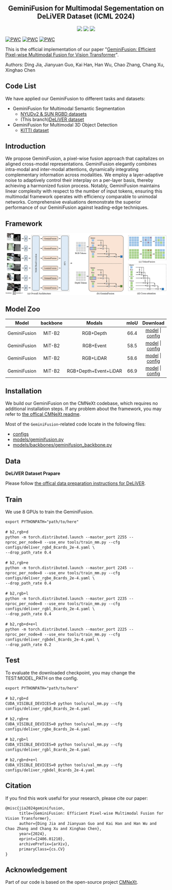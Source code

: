 <div align="center"> 

##  GeminiFusion for Multimodal Segementation on DeLiVER Dataset (ICML 2024)

</div>

<p align="center">

<a href="https://arxiv.org/pdf/2406.01210">
    <img src="https://img.shields.io/badge/arXiv-2406.01210-green" /></a>
<a href="https://pytorch.org/">
    <img src="https://img.shields.io/badge/Framework-PyTorch-orange.svg" /></a>
<a href="LICENSE">
    <img src="https://img.shields.io/badge/License-MIT-blue.svg" /></a>

</p>

	
	
[![PWC](https://img.shields.io/endpoint.svg?url=https://paperswithcode.com/badge/geminifusion-efficient-pixel-wise-multimodal/semantic-segmentation-on-deliver-1)](https://paperswithcode.com/sota/semantic-segmentation-on-deliver-1?p=geminifusion-efficient-pixel-wise-multimodal)
[![PWC](https://img.shields.io/endpoint.svg?url=https://paperswithcode.com/badge/geminifusion-efficient-pixel-wise-multimodal/semantic-segmentation-on-nyu-depth-v2)](https://paperswithcode.com/sota/semantic-segmentation-on-nyu-depth-v2?p=geminifusion-efficient-pixel-wise-multimodal)
[![PWC](https://img.shields.io/endpoint.svg?url=https://paperswithcode.com/badge/geminifusion-efficient-pixel-wise-multimodal/semantic-segmentation-on-sun-rgbd)](https://paperswithcode.com/sota/semantic-segmentation-on-sun-rgbd?p=geminifusion-efficient-pixel-wise-multimodal)

This is the official implementation of our paper "[GeminiFusion: Efficient Pixel-wise Multimodal Fusion for Vision Transformer](https://arxiv.org/pdf/2406.01210)".

Authors: Ding Jia, Jianyuan Guo, Kai Han, Han Wu, Chao Zhang, Chang Xu, Xinghao Chen





## Code List

We have applied our GeminiFusion to different tasks and datasets:

* GeminiFusion for Multimodal Semantic Segmentation
  * [NYUDv2 & SUN RGBD datasets](https://github.com/JiaDingCN/GeminiFusion/tree/main)
  * (This branch)[DeLiVER dataset](https://github.com/JiaDingCN/GeminiFusion/tree/DeLiVER)
* GeminiFusion for Multimodal 3D Object Detection
  * [KITTI dataset](https://github.com/JiaDingCN/GeminiFusion/tree/3d_object_detection_kitti)

## Introduction

We propose GeminiFusion, a pixel-wise fusion approach that capitalizes on aligned cross-modal representations. GeminiFusion elegantly combines intra-modal and inter-modal attentions, dynamically integrating complementary information across modalities. We employ a layer-adaptive noise to adaptively control their interplay on a per-layer basis, thereby achieving a harmonized fusion process. Notably, GeminiFusion maintains linear complexity with respect to the number of input tokens, ensuring this multimodal framework operates with efficiency comparable to unimodal networks. Comprehensive evaluations demonstrate the superior performance of our GeminiFusion against leading-edge techniques.



## Framework
![geminifusion_framework](figs/geminifusion_framework.png)

## Model Zoo                                           

| Model | backbone|Modals| mIoU | Download |
|:-------:|:--------:|:--------:|:-------:|:-------------------:|
| GeminiFusion | MiT-B2|RGB+Depth| 66.4 |  [model](https://github.com/JiaDingCN/GeminiFusion/releases/download/DeLiVER/geminifusion_b2_deliver_rgbd.pth) &#124; [config](configs/deliver_rgbd_8cards_2e-4.yaml) |
| GeminiFusion | MiT-B2|RGB+Event| 58.5 |  [model]() &#124; [config](configs/deliver_rgbe_8cards_2e-4.yaml) |
| GeminiFusion | MiT-B2|RGB+LiDAR| 58.6 |  [model]() &#124; [config](configs/deliver_rgbl_8cards_2e-4.yaml) |
| GeminiFusion | MiT-B2|RGB+Depth+Event+LiDAR| 66.9 |  [model](https://github.com/JiaDingCN/GeminiFusion/releases/download/DeLiVER/geminifusion_b2_deliver_rgbdel.pth) &#124; [config](configs/deliver_rgbdel_8cards_2e-4.yaml) |

## Installation

We build our GeminiFusion on the CMNeXt codebase, which requires no additional installation steps. If any problem about the framework, you may refer to [the offical CMNeXt readme](./README-DELIVER.md).

Most of the `GeminiFusion`-related code locate in the following files: 
* [configs](configs)
* [models/geminifusion.py](semseg/models/geminifusion.py)
* [models/backbones/geminifusion_backbone.py](semseg/models/backbones/geminifusion_backbone.py)

## Data

**DeLiVER Dataset Prapare**

Please follow [the offical data preparation instructions for DeLiVER](./README-DELIVER.md#data-folder-structure).

## Train

We use 8 GPUs to train the GeminiFusion.
```shell
export PYTHONPATH="path/to/here"

# b2,rgb+d  
python -m torch.distributed.launch --master_port 2255 --nproc_per_node=8 --use_env tools/train_mm.py --cfg configs/deliver_rgbd_8cards_2e-4.yaml \
--drop_path_rate 0.4

# b2,rgb+e  
python -m torch.distributed.launch --master_port 2245 --nproc_per_node=8 --use_env tools/train_mm.py --cfg configs/deliver_rgbe_8cards_2e-4.yaml \
--drop_path_rate 0.4

# b2,rgb+l  
python -m torch.distributed.launch --master_port 2235 --nproc_per_node=8 --use_env tools/train_mm.py --cfg configs/deliver_rgbl_8cards_2e-4.yaml \
--drop_path_rate 0.4

# b2,rgb+d+e+l  
python -m torch.distributed.launch --master_port 2225 --nproc_per_node=8 --use_env tools/train_mm.py --cfg configs/deliver_rgbdel_8cards_2e-4.yaml \
--drop_path_rate 0.2
```

## Test

To evaluate the downloaded checkpoint, you may change the TEST:MODEL_PATH on the config.

```shell
export PYTHONPATH="path/to/here"

# b2,rgb+d  
CUDA_VISIBLE_DEVICES=0 python tools/val_mm.py --cfg configs/deliver_rgbd_8cards_2e-4.yaml 

# b2,rgb+e  
CUDA_VISIBLE_DEVICES=0 python tools/val_mm.py --cfg configs/deliver_rgbe_8cards_2e-4.yaml 

# b2,rgb+l  
CUDA_VISIBLE_DEVICES=0 python tools/val_mm.py --cfg configs/deliver_rgbl_8cards_2e-4.yaml 

# b2,rgb+d+e+l  
CUDA_VISIBLE_DEVICES=0 python tools/val_mm.py --cfg configs/deliver_rgbdel_8cards_2e-4.yaml 
```






## Citation

If you find this work useful for your research, please cite our paper:

```
@misc{jia2024geminifusion,
      title={GeminiFusion: Efficient Pixel-wise Multimodal Fusion for Vision Transformer}, 
      author={Ding Jia and Jianyuan Guo and Kai Han and Han Wu and Chao Zhang and Chang Xu and Xinghao Chen},
      year={2024},
      eprint={2406.01210},
      archivePrefix={arXiv},
      primaryClass={cs.CV}
}
```


## Acknowledgement
Part of our code is based on the open-source project [CMNeXt](https://github.com/jamycheung/DELIVER).
